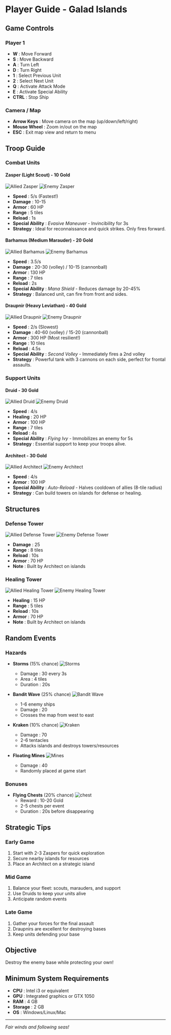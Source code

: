 # Player Guide - Galad Islands

## Game Controls

### Player 1
- **W** : Move Forward
- **S** : Move Backward
- **A** : Turn Left
- **D** : Turn Right
- **1** : Select Previous Unit
- **2** : Select Next Unit
- **Q** : Activate Attack Mode
- **E** : Activate Special Ability
- **CTRL** : Stop Ship

### Camera / Map
- **Arrow Keys** : Move camera on the map (up/down/left/right)
- **Mouse Wheel** : Zoom in/out on the map
- **ESC** : Exit map view and return to menu

## Troop Guide

### Combat Units

#### **Zasper** (Light Scout) - 10 Gold
![Allied Zasper](/assets/docs/units/ally/Scout.png)
![Enemy Zasper](/assets/docs/units/enemy/Scout.png)
- **Speed** : 5/s (Fastest!)
- **Damage** : 10-15
- **Armor** : 60 HP
- **Range** : 5 tiles
- **Reload** : 1s
- **Special Ability** : _Evasive Maneuver_ - Invincibility for 3s
- **Strategy** : Ideal for reconnaissance and quick strikes. Only fires forward.

#### **Barhamus** (Medium Marauder) - 20 Gold
![Allied Barhamus](/assets/docs/units/ally/Maraudeur.png)
![Enemy Barhamus](/assets/docs/units/enemy/Maraudeur.png)
- **Speed** : 3.5/s
- **Damage** : 20-30 (volley) / 10-15 (cannonball)
- **Armor** : 130 HP
- **Range** : 7 tiles
- **Reload** : 2s
- **Special Ability** : _Mana Shield_ - Reduces damage by 20-45%
- **Strategy** : Balanced unit, can fire from front and sides.

#### **Draupnir** (Heavy Leviathan) - 40 Gold
![Allied Draupnir](/assets/docs/units/ally/Leviathan.png)
![Enemy Draupnir](/assets/docs/units/enemy/Leviathan.png)
- **Speed** : 2/s (Slowest)
- **Damage** : 40-60 (volley) / 15-20 (cannonball)
- **Armor** : 300 HP (Most resilient!)
- **Range** : 10 tiles
- **Reload** : 4.5s
- **Special Ability** : _Second Volley_ - Immediately fires a 2nd volley
- **Strategy** : Powerful tank with 3 cannons on each side, perfect for frontal assaults.

### Support Units

#### **Druid** - 30 Gold
![Allied Druid](/assets/docs/units/ally/Druid.png)
![Enemy Druid](/assets/docs/units/enemy/Druid.png)
- **Speed** : 4/s
- **Healing** : 20 HP
- **Armor** : 100 HP
- **Range** : 7 tiles
- **Reload** : 4s
- **Special Ability** : _Flying Ivy_ - Immobilizes an enemy for 5s
- **Strategy** : Essential support to keep your troops alive.

#### **Architect** - 30 Gold
![Allied Architect](/assets/docs/units/ally/Architect.png)
![Enemy Architect](/assets/docs/units/enemy/Architect.png)
- **Speed** : 4/s
- **Armor** : 100 HP
- **Special Ability** : _Auto-Reload_ - Halves cooldown of allies (8-tile radius)
- **Strategy** : Can build towers on islands for defense or healing.

## Structures

### Defense Tower
![Allied Defense Tower](/assets/sprites/buildings/ally/ally-defence-tower.png)
![Enemy Defense Tower](/assets/sprites/buildings/enemy/enemy-heal-tower.png)
- **Damage** : 25
- **Range** : 8 tiles
- **Reload** : 10s
- **Armor** : 70 HP
- **Note** : Built by Architect on islands

### Healing Tower
![Allied Healing Tower](/assets/sprites/buildings/ally/ally-heal-tower.png)
![Enemy Healing Tower](/assets/sprites/buildings/enemy/enemy-attack-tower.png)
- **Healing** : 15 HP
- **Range** : 5 tiles
- **Reload** : 10s
- **Armor** : 70 HP
- **Note** : Built by Architect on islands

## Random Events

### Hazards
- **Storms** (15% chance)
![Storms](/assets/event/tempete.png)
  - Damage : 30 every 3s
  - Area : 4 tiles
  - Duration : 20s

- **Bandit Wave** (25% chance)
![Bandit Wave](/assets/event/pirate_ship.png)
  - 1-6 enemy ships
  - Damage : 20
  - Crosses the map from west to east

- **Kraken** (10% chance)
![Kraken](/assets/event/kraken.png)
  - Damage : 70
  - 2-6 tentacles
  - Attacks islands and destroys towers/resources

- **Floating Mines**
![Mines](/assets/sprites/terrain/mine.png)
  - Damage : 40
  - Randomly placed at game start

### Bonuses
- **Flying Chests** (20% chance)
![chest](/assets/event/chest_close.png)
  - Reward : 10-20 Gold
  - 2-5 chests per event
  - Duration : 20s before disappearing

## Strategic Tips

### Early Game
1. Start with 2-3 Zaspers for quick exploration
2. Secure nearby islands for resources
3. Place an Architect on a strategic island

### Mid Game
1. Balance your fleet: scouts, marauders, and support
2. Use Druids to keep your units alive
3. Anticipate random events

### Late Game
1. Gather your forces for the final assault
2. Draupnirs are excellent for destroying bases
3. Keep units defending your base

## Objective
Destroy the enemy base while protecting your own!

## Minimum System Requirements
- **CPU** : Intel i3 or equivalent
- **GPU** : Integrated graphics or GTX 1050
- **RAM** : 4 GB
- **Storage** : 2 GB
- **OS** : Windows/Linux/Mac

---
*Fair winds and following seas!*